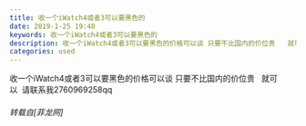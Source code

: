 ```yaml
---
title: 收一个iWatch4或者3可以要黑色的
date: 2019-1-25 19:40
keywords: 收一个iWatch4或者3可以要黑色的
description: 收一个iWatch4或者3可以要黑色的价格可以谈 只要不比国内的价位贵   就可以  请联系我2760969258qq
categories: used
---
```

<td class="t_f" id="postmessage_2799094">

收一个iWatch4或者3可以要黑色的价格可以谈 只要不比国内的价位贵   就可以  请联系我2760969258qq</td>
###### 转载自[菲龙网]